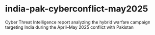 # india-pak-cyberconflict-may2025
Cyber Threat Intelligence report analyzing the hybrid warfare campaign targeting India during the April–May 2025 conflict with Pakistan
